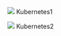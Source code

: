 <div class='cols'>

<div class='col'>

![](https://numpy.org/images/logos/numpy.svg)
Kubernetes1

</div>

<div class='col'>

![](https://numpy.org/images/logos/numpy.svg)
Kubernetes2

</div>

</div>
